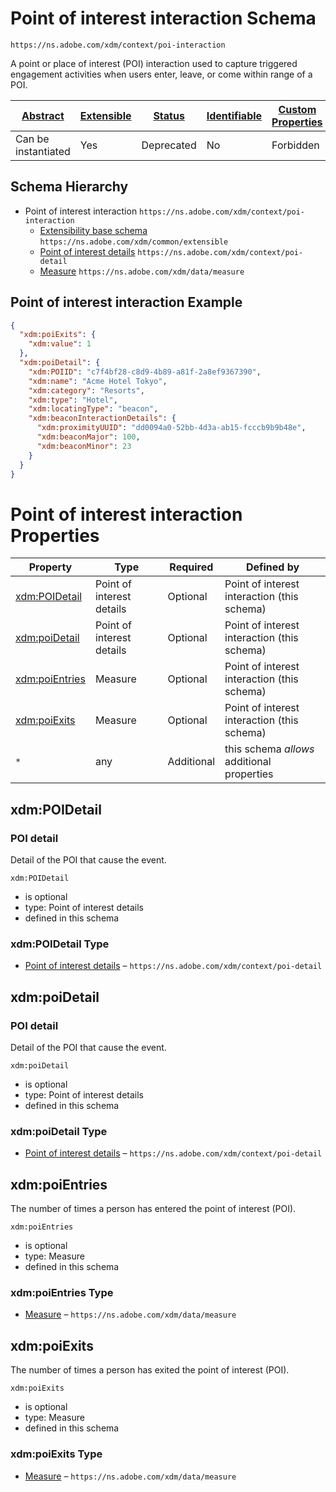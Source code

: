 
# Point of interest interaction Schema

```
https://ns.adobe.com/xdm/context/poi-interaction
```

A point or place of interest (POI) interaction used to capture triggered engagement activities when users enter, leave, or come within range of a POI.

| [Abstract](../../../abstract.md) | [Extensible](../../../extensions.md) | [Status](../../../status.md) | [Identifiable](../../../id.md) | [Custom Properties](../../../extensions.md) | [Additional Properties](../../../extensions.md) | Defined In |
|----------------------------------|--------------------------------------|------------------------------|--------------------------------|---------------------------------------------|-------------------------------------------------|------------|
| Can be instantiated | Yes | Deprecated | No | Forbidden | Permitted | [datatypes/deprecated/poi-interaction.schema.json](datatypes/deprecated/poi-interaction.schema.json) |
## Schema Hierarchy

* Point of interest interaction `https://ns.adobe.com/xdm/context/poi-interaction`
  * [Extensibility base schema](../extensible.schema.md) `https://ns.adobe.com/xdm/common/extensible`
  * [Point of interest details](../poi-detail.schema.md) `https://ns.adobe.com/xdm/context/poi-detail`
  * [Measure](../data/measure.schema.md) `https://ns.adobe.com/xdm/data/measure`


## Point of interest interaction Example
```json
{
  "xdm:poiExits": {
    "xdm:value": 1
  },
  "xdm:poiDetail": {
    "xdm:POIID": "c7f4bf28-c8d9-4b89-a81f-2a8ef9367390",
    "xdm:name": "Acme Hotel Tokyo",
    "xdm:category": "Resorts",
    "xdm:type": "Hotel",
    "xdm:locatingType": "beacon",
    "xdm:beaconInteractionDetails": {
      "xdm:proximityUUID": "dd0094a0-52bb-4d3a-ab15-fcccb9b9b48e",
      "xdm:beaconMajor": 100,
      "xdm:beaconMinor": 23
    }
  }
}
```

# Point of interest interaction Properties

| Property | Type | Required | Defined by |
|----------|------|----------|------------|
| [xdm:POIDetail](#xdmpoidetail) | Point of interest details | Optional | Point of interest interaction (this schema) |
| [xdm:poiDetail](#xdmpoidetail-1) | Point of interest details | Optional | Point of interest interaction (this schema) |
| [xdm:poiEntries](#xdmpoientries) | Measure | Optional | Point of interest interaction (this schema) |
| [xdm:poiExits](#xdmpoiexits) | Measure | Optional | Point of interest interaction (this schema) |
| `*` | any | Additional | this schema *allows* additional properties |

## xdm:POIDetail
### POI detail

Detail of the POI that cause the event.

`xdm:POIDetail`
* is optional
* type: Point of interest details
* defined in this schema

### xdm:POIDetail Type


* [Point of interest details](../poi-detail.schema.md) – `https://ns.adobe.com/xdm/context/poi-detail`





## xdm:poiDetail
### POI detail

Detail of the POI that cause the event.

`xdm:poiDetail`
* is optional
* type: Point of interest details
* defined in this schema

### xdm:poiDetail Type


* [Point of interest details](../poi-detail.schema.md) – `https://ns.adobe.com/xdm/context/poi-detail`





## xdm:poiEntries

The number of times a person has entered the point of interest (POI).

`xdm:poiEntries`
* is optional
* type: Measure
* defined in this schema

### xdm:poiEntries Type


* [Measure](../data/measure.schema.md) – `https://ns.adobe.com/xdm/data/measure`





## xdm:poiExits

The number of times a person has exited the point of interest (POI).

`xdm:poiExits`
* is optional
* type: Measure
* defined in this schema

### xdm:poiExits Type


* [Measure](../data/measure.schema.md) – `https://ns.adobe.com/xdm/data/measure`




